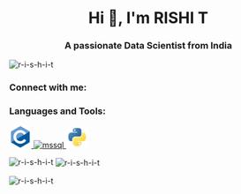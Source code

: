 <h1 align="center">Hi 👋, I'm RISHI T</h1>
<h3 align="center">A passionate Data Scientist from India</h3>

<p align="left"> <img src="https://komarev.com/ghpvc/?username=r-i-s-h-i-t&label=Profile%20views&color=0e75b6&style=flat" alt="r-i-s-h-i-t" /> </p>

<h3 align="left">Connect with me:</h3>
<p align="left">
</p>

<h3 align="left">Languages and Tools:</h3>
<p align="left"> <a href="https://www.cprogramming.com/" target="_blank" rel="noreferrer"> <img src="https://raw.githubusercontent.com/devicons/devicon/master/icons/c/c-original.svg" alt="c" width="40" height="40"/> </a> <a href="https://www.microsoft.com/en-us/sql-server" target="_blank" rel="noreferrer"> <img src="https://www.svgrepo.com/show/303229/microsoft-sql-server-logo.svg" alt="mssql" width="40" height="40"/> </a> <a href="https://www.python.org" target="_blank" rel="noreferrer"> <img src="https://raw.githubusercontent.com/devicons/devicon/master/icons/python/python-original.svg" alt="python" width="40" height="40"/> </a> </p>

<p><img align="left" src="https://github-readme-stats.vercel.app/api/top-langs?username=r-i-s-h-i-t&show_icons=true&locale=en&layout=compact" alt="r-i-s-h-i-t" /></p>

<p>&nbsp;<img align="center" src="https://github-readme-stats.vercel.app/api?username=r-i-s-h-i-t&show_icons=true&locale=en" alt="r-i-s-h-i-t" /></p>

<p><img align="center" src="https://github-readme-streak-stats.herokuapp.com/?user=r-i-s-h-i-t&" alt="r-i-s-h-i-t" /></p>
